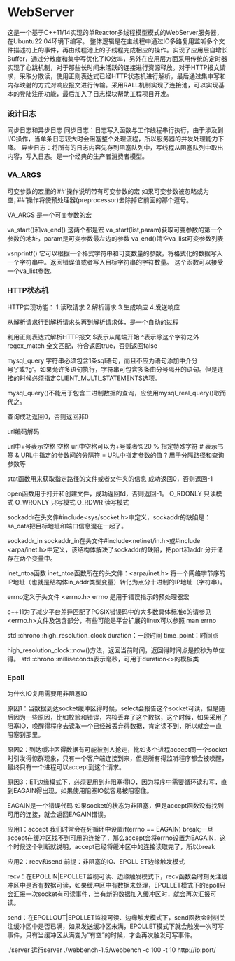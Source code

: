 # WebServer
这是一个基于C++11/14实现的单Reactor多线程模型模式的WebServer服务器，在Ubuntu22.04环境下编写。
整体逻辑是在主线程中通过IO多路复用监听多个文件描述符上的事件，再由线程池上的子线程完成相应的操作。实现了应用层自增长Buffer，通过分散度和集中写优化了IO效率，另外在应用层方面采用传统的定时器实现了心跳机制，对于那些长时间未活跃的连接进行资源释放。对于HTTP报文请求，采取分散读，使用正则表达式已经HTTP状态机进行解析，最后通过集中写和内存映射的方式对响应报文进行传输。采用RALL机制实现了连接池，可以实现基本的登陆注册功能，最后加入了日志模块帮助工程项目开发。


### 设计日志

同步日志和异步日志
同步日志：日志写入函数与工作线程串行执行，由于涉及到I/O操作，当单条日志较大时会阻塞整个处理流程，所以服务器的并发处理能力下降。
异步日志：将所有的日志内容先存到阻塞队列中，写线程从阻塞队列中取出内容，写入日志。是一个经典的生产者消费者模型。



### VA_ARGS

可变参数的宏里的’##’操作说明带有可变参数的宏
如果可变参数被忽略或为空，’##’操作将使预处理器(preprocessor)去除掉它前面的那个逗号。

VA_ARGS 是一个可变参数的宏

va_start()和va_end() 
这两个都是宏
va_start(list,param)获取可变参数的第一个参数的地址，param是可变参数最左边的参数
va_end()清空va_list可变参数列表

vsnprintf()
它可以根据一个格式字符串和可变数量的参数，将格式化的数据写入一个字符串中。返回错误值或者写入目标字符串的字符数量。
这个函数可以接受一个va_list参数.

### HTTP状态机

HTTP实现功能：
1.读取请求
2.解析请求
3.生成响应
4.发送响应

从解析请求行到解析请求头再到解析请求体，是一个自动的过程

利用正则表达式解析HTTP报文
$表示从尾端开始
^表示除这个字符之外
regex_match 全文匹配，符合返回true，否则返回false

mysql_query
字符串必须包含1条sql语句，而且不应为语句添加中介分号';'或‘/g’。如果允许多语句执行，字符串可包含多条由分号隔开的语句。但是连接的时候必须指定CLIENT_MULTI_STATEMENTS选项。

mysql_query()不能用于包含二进制数据的查询，应使用mysql_real_query()取而代之。

查询成功返回0，否则返回非0

url编码解码

url中+号表示空格
空格    url中空格可以为+号或者%20
\%       指定特殊字符
\#       表示书签
&       URL中指定的参数间的分隔符
=       URL中指定参数的值
?       用于分隔路径和查询参数等

stat函数用来获取指定路径的文件或者文件夹的信息
成功返回0，否则返回-1

open函数用于打开和创建文件，成功返回fd，否则返回-1。
O_RDONLY 只读模式
O_WRONLY 只写模式
O_RDWR   读写模式



sockaddr在头文件#include<sys/socket.h>中定义，sockaddr的缺陷是：sa_data把目标地址和端口信息混在一起了。

sockaddr_in
sockaddr_in在头文件#include<netinet/in.h>或#include <arpa/inet.h>中定义，该结构体解决了sockaddr的缺陷，把port和addr 分开储存在两个变量中。

inet_ntoa函数
inet_ntoa函数所在的头文件：<arpa/inet.h>
将一个网络字节序的IP地址（也就是结构体in_addr类型变量）转化为点分十进制的IP地址（字符串）。

errno定义于头文件<cerrno> <errno.h> errno 是用于错误指示的预处理器宏

c++11为了减少平台差异匹配了POSIX错误码中的大多数具体标准c的请参见<errno.h>文件及包含部分，有些可能是平台扩展的linux可以参照 man errno

std::chrono::high_resolution_clock
duration：一段时间
time_point：时间点

high_resolution_clock::now()方法，返回当前时间，返回得时间点是按秒为单位得。
std::chrono::milliseconds表示毫秒，可用于duration<>的模板类

### Epoll

为什么IO复用需要用非阻塞IO

原因1：当数据到达socket缓冲区得时候，select会报告这个socket可读，但是随后因为一些原因，比如校验和错误，内核丢弃了这个数据，这个时候，如果采用了阻塞IO，唤醒得程序去读取一个已经被丢弃得数据，肯定读不到，所以就会一直阻塞到那里。

原因2：到达缓冲区得数据有可能被别人抢走，比如多个进程accept同一个socket时引发得惊群现象，只有一个客户端连接到来，但是所有得监听程序都会被唤醒，最终只有一个进程可以accept到这个请求。

原因3：ET边缘模式下，必须要用到非阻塞得IO，因为程序中需要循环读和写，直到EAGAIN得出现，如果使用阻塞IO就容易被阻塞住。

EAGAIN是一个错误代码
如果socket的状态为非阻塞，但是accept函数没有找到可用的连接，就会返回EAGAIN错误。

应用1：accept
我们时常会在死循环中设置if(errno == EAGAIN) break;一旦accept在缓冲区找不到可用的连接了，那么accept会将errno设置为EAGAIN，这个时候这个判断就说明，accept已经将缓冲区中的连接读取完了，所以break

应用2：recv和send
前提：非阻塞的IO、EPOLL ET边缘触发模式

recv：在EPOLLIN|EPOLLET监视可读、边缘触发模式下，recv函数会时刻关注缓冲区中是否有数据可读，如果缓冲区中有数据未处理，EPOLLET模式下的epoll只会汇报一次socket有可读事件，当有新的数据加入缓冲区时，就会再次汇报可读。

send：在EPOLLOUT|EPOLLET监视可读、边缘触发模式下，send函数会时刻关注缓冲区中是否已满，如果发送缓冲区未满，EPOLLET模式下就会触发一次可写事件，只有当缓冲区从满变为“有空”的时候，才会再次触发可写事件。


./server 运行server
./webbench-1.5/webbench -c 100 -t 10 http://ip:port/